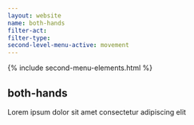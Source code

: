 ```yaml
---
layout: website
name: both-hands
filter-act:
filter-type:
second-level-menu-active: movement
---
```


{% include second-menu-elements.html %}

<main class="page-content">
  <div class="text-container">
    <h2>both-hands</h2>
    <p>Lorem ipsum dolor sit amet consectetur adipiscing elit</p>
  </div>
</main>
